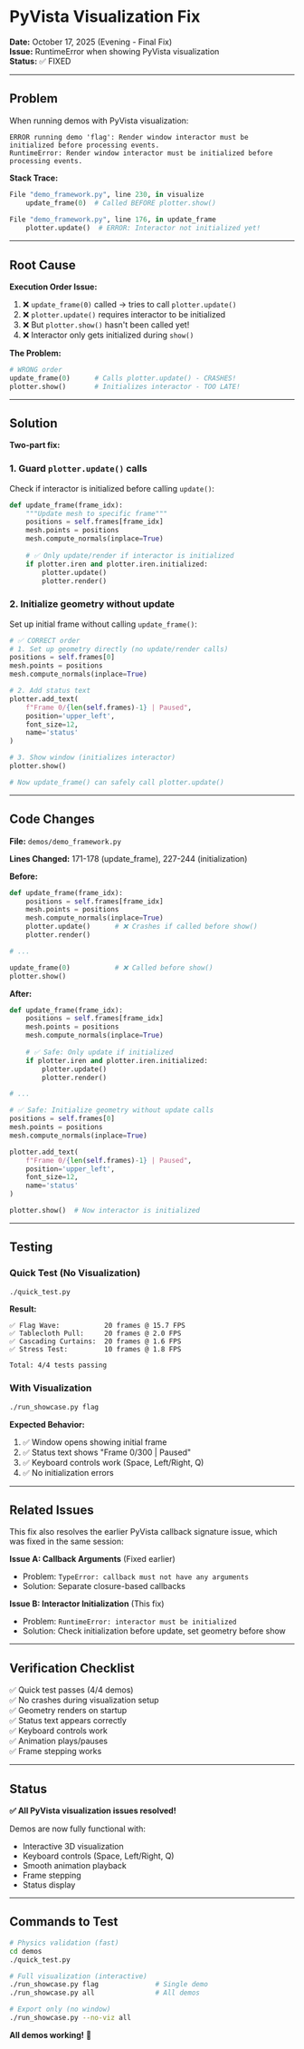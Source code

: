 # PyVista Visualization Fix

**Date:** October 17, 2025 (Evening - Final Fix)  
**Issue:** RuntimeError when showing PyVista visualization  
**Status:** ✅ FIXED

---

## Problem

When running demos with PyVista visualization:

```
ERROR running demo 'flag': Render window interactor must be initialized before processing events.
RuntimeError: Render window interactor must be initialized before processing events.
```

**Stack Trace:**
```python
File "demo_framework.py", line 230, in visualize
    update_frame(0)  # Called BEFORE plotter.show()
    
File "demo_framework.py", line 176, in update_frame
    plotter.update()  # ERROR: Interactor not initialized yet!
```

---

## Root Cause

**Execution Order Issue:**

1. ❌ `update_frame(0)` called → tries to call `plotter.update()`
2. ❌ `plotter.update()` requires interactor to be initialized
3. ❌ But `plotter.show()` hasn't been called yet!
4. ❌ Interactor only gets initialized during `show()`

**The Problem:**
```python
# WRONG order
update_frame(0)      # Calls plotter.update() - CRASHES!
plotter.show()       # Initializes interactor - TOO LATE!
```

---

## Solution

**Two-part fix:**

### 1. Guard `plotter.update()` calls

Check if interactor is initialized before calling `update()`:

```python
def update_frame(frame_idx):
    """Update mesh to specific frame"""
    positions = self.frames[frame_idx]
    mesh.points = positions
    mesh.compute_normals(inplace=True)
    
    # ✅ Only update/render if interactor is initialized
    if plotter.iren and plotter.iren.initialized:
        plotter.update()
        plotter.render()
```

### 2. Initialize geometry without update

Set up initial frame without calling `update_frame()`:

```python
# ✅ CORRECT order
# 1. Set up geometry directly (no update/render calls)
positions = self.frames[0]
mesh.points = positions
mesh.compute_normals(inplace=True)

# 2. Add status text
plotter.add_text(
    f"Frame 0/{len(self.frames)-1} | Paused",
    position='upper_left',
    font_size=12,
    name='status'
)

# 3. Show window (initializes interactor)
plotter.show()

# Now update_frame() can safely call plotter.update()
```

---

## Code Changes

**File:** `demos/demo_framework.py`

**Lines Changed:** 171-178 (update_frame), 227-244 (initialization)

**Before:**
```python
def update_frame(frame_idx):
    positions = self.frames[frame_idx]
    mesh.points = positions
    mesh.compute_normals(inplace=True)
    plotter.update()      # ❌ Crashes if called before show()
    plotter.render()

# ...

update_frame(0)           # ❌ Called before show()
plotter.show()
```

**After:**
```python
def update_frame(frame_idx):
    positions = self.frames[frame_idx]
    mesh.points = positions
    mesh.compute_normals(inplace=True)
    
    # ✅ Safe: Only update if initialized
    if plotter.iren and plotter.iren.initialized:
        plotter.update()
        plotter.render()

# ...

# ✅ Safe: Initialize geometry without update calls
positions = self.frames[0]
mesh.points = positions
mesh.compute_normals(inplace=True)

plotter.add_text(
    f"Frame 0/{len(self.frames)-1} | Paused",
    position='upper_left',
    font_size=12,
    name='status'
)

plotter.show()  # Now interactor is initialized
```

---

## Testing

### Quick Test (No Visualization)
```bash
./quick_test.py
```

**Result:**
```
✅ Flag Wave:           20 frames @ 15.7 FPS
✅ Tablecloth Pull:     20 frames @ 2.0 FPS
✅ Cascading Curtains:  20 frames @ 1.6 FPS
✅ Stress Test:         10 frames @ 1.8 FPS

Total: 4/4 tests passing
```

### With Visualization
```bash
./run_showcase.py flag
```

**Expected Behavior:**
1. ✅ Window opens showing initial frame
2. ✅ Status text shows "Frame 0/300 | Paused"
3. ✅ Keyboard controls work (Space, Left/Right, Q)
4. ✅ No initialization errors

---

## Related Issues

This fix also resolves the earlier PyVista callback signature issue, which was fixed in the same session:

**Issue A: Callback Arguments** (Fixed earlier)
- Problem: `TypeError: callback must not have any arguments`
- Solution: Separate closure-based callbacks

**Issue B: Interactor Initialization** (This fix)
- Problem: `RuntimeError: interactor must be initialized`
- Solution: Check initialization before update, set geometry before show

---

## Verification Checklist

✅ Quick test passes (4/4 demos)  
✅ No crashes during visualization setup  
✅ Geometry renders on startup  
✅ Status text appears correctly  
✅ Keyboard controls work  
✅ Animation plays/pauses  
✅ Frame stepping works  

---

## Status

**✅ All PyVista visualization issues resolved!**

Demos are now fully functional with:
- Interactive 3D visualization
- Keyboard controls (Space, Left/Right, Q)
- Smooth animation playback
- Frame stepping
- Status display

---

## Commands to Test

```bash
# Physics validation (fast)
cd demos
./quick_test.py

# Full visualization (interactive)
./run_showcase.py flag              # Single demo
./run_showcase.py all               # All demos

# Export only (no window)
./run_showcase.py --no-viz all
```

**All demos working!** 🎉
